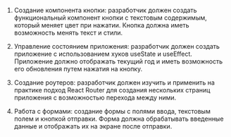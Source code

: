 1. Создание компонента кнопки: разработчик должен создать функциональный компонент кнопки с текстовым содержимым, который меняет цвет при нажатии. Кнопка должна иметь возможность менять текст и стили. 

2. Управление состоянием приложения: разработчик должен создать приложение с использованием хуков useState и useEffect. Приложение должно отображать текущий год и иметь возможность его обновления путем нажатия на кнопку. 

3. Создание роутеров: разработчик должен изучить и применить на практике подход React Router для создания нескольких страниц приложения с возможностью перехода между ними. 

4. Работа с формами: создание формы с полями ввода, текстовым полем и кнопкой отправки. Форма должна обрабатывать введенные данные и отображать их на экране после отправки.